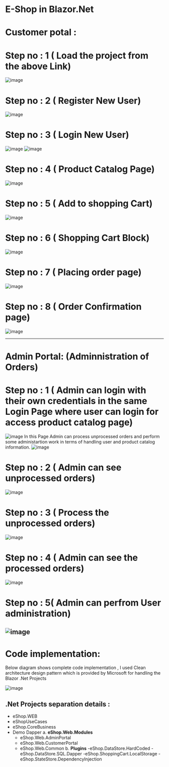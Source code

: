 # E-Shop in Blazor.Net 

# Customer potal :  

# Step no : 1 ( Load the project from the above Link)
![image](https://user-images.githubusercontent.com/11761314/150029206-6e798c76-9ff0-4c18-bb78-9519cc9340c1.png)
# Step no : 2 ( Register New User)
![image](https://user-images.githubusercontent.com/11761314/150029961-bdbffa9f-d02d-460a-8023-a0332bbee96f.png)
# Step no : 3 ( Login New User)
![image](https://user-images.githubusercontent.com/11761314/150127143-617f1f6f-335b-4a31-9552-5d491ac75711.png)
![image](https://user-images.githubusercontent.com/11761314/150128188-9c5ed980-2a80-4192-a8d5-daf39bfbe8dc.png)
# Step no : 4 ( Product Catalog Page)
![image](https://user-images.githubusercontent.com/11761314/150128316-04439648-4449-4302-9fb8-28f79f0d5339.png)
# Step no : 5 ( Add to shopping Cart)
![image](https://user-images.githubusercontent.com/11761314/150129154-74bb7b5e-0d3e-4f50-8779-92e3df10fdff.png)
# Step no : 6 ( Shopping Cart Block)
![image](https://user-images.githubusercontent.com/11761314/150129599-95468333-9c71-488a-ac00-f2b461651d66.png)
# Step no : 7 ( Placing order page)
![image](https://user-images.githubusercontent.com/11761314/150129845-805b452a-b073-445c-958f-503d43ea2a7a.png)
# Step no : 8 ( Order Confirmation page)
![image](https://user-images.githubusercontent.com/11761314/150129900-77534db7-ed95-4491-be1e-47f1db7da6e1.png)

------------------------------------------------------------------------------------------------------------------------
# Admin Portal: (Adminnistration of Orders)

# Step no : 1 ( Admin can login with their own credentials in the same Login Page where user can login for access product catalog page)
![image](https://user-images.githubusercontent.com/11761314/150131621-df16b587-93b6-43c7-b569-5cda66d043b0.png)
In this Page Admin can process unprocessed orders and perform some administartion work in terms of handling user and product catalog information.
![image](https://user-images.githubusercontent.com/11761314/150132238-69b0c3c3-517c-46ec-a6c4-a92e996b05a0.png)
# Step no : 2 ( Admin can see unprocessed orders)
![image](https://user-images.githubusercontent.com/11761314/150132547-ca9a5c54-1d68-478d-9721-eb61f389659f.png)
# Step no : 3 ( Process the unprocessed orders)
![image](https://user-images.githubusercontent.com/11761314/150132673-a5efe437-a246-4535-8f17-cd35282076e2.png)
# Step no : 4 ( Admin can see the processed orders)
![image](https://user-images.githubusercontent.com/11761314/150132761-0a6e35d1-4216-4040-ad26-d0e1c1abdfee.png)
# Step no : 5( Admin can perfrom User administration)
![image](https://user-images.githubusercontent.com/11761314/150132975-538d9ffc-62f0-4e1d-b0f5-7b1b5c9ad909.png)
--------------------------------------------------------------------------------------------------------------------------------

# Code implementation:
Below diagram shows complete code implementation , I used Clean architecture design pattern which is provided by Microsoft for handling the Blazor .Net Projects 

![image](https://user-images.githubusercontent.com/11761314/150133249-8d9679ba-ad26-470f-a2b6-6c75754bb36c.png)

## .Net Projects separation details : 
 - eShop.WEB
 - eShopUseCases
 - eShop.CoreBusiness
 - Demo Dapper
 a. **eShop.Web.Modules**
    - eShop.Web.AdminPortal
    - eShop.Web.CustomerPortal
    - eShop.Web.Common
 b. **Plugins**
    -eShop.DataStore.HardCoded
    -eShop.DataStore.SQL.Dapper
    -eShop.ShoppingCart.LocalStorage
    -eShop.StateStore.DependencyInjection






